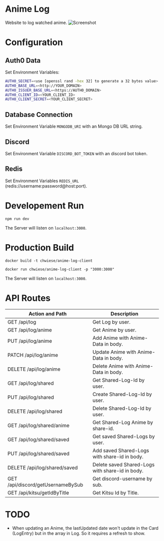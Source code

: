 # Anime Log

Website to log watched anime.
![Screenshot](https://user-images.githubusercontent.com/32820890/182124207-211c84aa-98ad-45fc-97bc-ccbea44cc1df.png)

# Configuration

## Auth0 Data

Set Environment Variables:

```bash
AUTH0_SECRET=<use [openssl rand -hex 32] to generate a 32 bytes value>
AUTH0_BASE_URL=<http://YOUR_DOMAIN>
AUTH0_ISSUER_BASE_URL=<https://AUTH0_DOMAIN>
AUTH0_CLIENT_ID=<YOUR_CLIENT_ID>
AUTH0_CLIENT_SECRET=<YOUR_CLIENT_SECRET>
```

## Database Connection

Set Environment Variable `MONGODB_URI` with an Mongo DB URL string.

## Discord

Set Environment Variable `DISCORD_BOT_TOKEN` with an discord bot token.

## Redis

Set Environment Variables `REDIS_URL` (redis://username:password@host:port).

# Developement Run

```
npm run dev
```

The Server will listen on `localhost:3000`.

# Production Build

```
docker build -t chwiese/anime-log-client
```

```
docker run chwiese/anime-log-client -p "3000:3000"
```

The Server will listen on `localhost:3000`.

# API Routes

| Action and Path                   | Description                                     |
| --------------------------------- | ----------------------------------------------- |
| GET /api/log                      | Get Log by user.                                |
| GET /api/log/anime                | Get Anime by user.                              |
| PUT /api/log/anime                | Add Anime with Anime-Data in body.              |
| PATCH /api/log/anime              | Update Anime with Anime-Data in body.           |
| DELETE /api/log/anime             | Delete Anime with Anime-Data in body.           |
| GET /api/log/shared               | Get Shared-Log-Id by user.                      |
| PUT /api/log/shared               | Create Shared-Log-Id by user.                   |
| DELETE /api/log/shared            | Delete Shared-Log-Id by user.                   |
| GET /api/log/shared/anime         | Get Shared-Log Anime by share-id.               |
| GET /api/log/shared/saved         | Get saved Shared-Logs by user.                  |
| PUT /api/log/shared/saved         | Add saved Shared-Logs with share-id in body.    |
| DELETE /api/log/shared/saved      | Delete saved Shared-Logs with share-id in body. |
| GET /api/discord/getUsernameBySub | Get discord-username by sub.                    |
| GET /api/kitsu/getIdByTitle       | Get Kitsu Id by Title.                          |

# TODO

-   When updating an Anime, the lastUpdated date won't update in the Card (LogEntry) but in the array in Log. So it requires a refresh to show.
